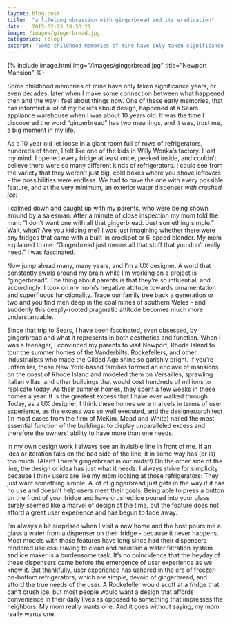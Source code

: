 ```yaml
---
layout: blog-post
title:  "a lifelong obsession with gingerbread and its eradication"
date:   2015-02-23 18:50:21
image: /images/gingerbread.jpg
categories: [blog] 
excerpt: "Some childhood memories of mine have only taken significance years, or even decades, later when I make some connection between what happened then and the way I feel about things now. One of these early memories, that has informed a lot of my beliefs about design, happened at a Sears appliance warehouse when I was about 10 years old. It was the time I discovered the word “gingerbread” has two meanings, and it was, trust me, a big moment in my life..."
---
```


{% include image.html img="/images/gingerbread.jpg" title="Newport Mansion" %}

Some childhood memories of mine have only taken significance years, or even decades, later when I make some connection between what happened then and the way I feel about things now. One of these early memories, that has informed a lot of my beliefs about design, happened at a Sears appliance warehouse when I was about 10 years old. It was the time I discovered the word “gingerbread” has two meanings, and it was, trust me, a big moment in my life.

As a 10 year old let loose in a giant room full of rows of refrigerators, hundreds of them, I felt like one of the kids in Willy Wonka’s factory. I lost my mind. I opened every fridge at least once, peeked inside, and couldn’t believe there were so many different kinds of refrigerators. I could see from the variety that they weren’t just big, cold boxes where you shove leftovers - the possibilities were endless. We had to have the one with every possible feature, and at the very minimum, an exterior water dispenser *with crushed ice!*

I calmed down and caught up with my parents, who were being shown around by a salesman. After a minute of close inspection my mom told the man: “I don’t want one with all that gingerbread. Just something simple.” Wait, what? Are you kidding me? I was just imagining whether there were any fridges that came with a built-in crockpot or  6-speed blender. My mom explained to me: “Gingerbread just means all that stuff that you don’t really need.” I was fascinated.

Now jump ahead many, many years, and I’m a UX designer. A word that constantly swirls around my brain while I’m working on a project is “gingerbread”. The thing about parents is that they’re so influential, and accordingly, I took on my mom’s negative attitude towards ornamentation and superfluous functionality. Trace our family tree back a generation or two and you find men deep in the coal mines of southern Wales - and suddenly this deeply-rooted pragmatic attitude becomes much more understandable.

Since that trip to Sears, I have been fascinated, even obsessed, by gingerbread and what it represents in both aesthetics and function. When I was a teenager, I convinced my parents to visit Newport, Rhode Island to tour the summer homes of the Vanderbilts, Rockefellers, and other industrialists who made the Gilded Age shine so garishly bright. If you’re unfamiliar, these New York-based families formed an enclave of mansions on the coast of Rhode Island and modeled them on Versailles, sprawling Italian villas, and other buildings that would cost hundreds of millions to replicate today. As their summer homes, they spent a few weeks in these homes a year. It is the greatest excess that I have ever walked through. Today, as a UX designer, I think these homes were marvels in terms of user experience, as the excess was so well executed, and the designer/architect (in most cases from the firm of McKim, Mead and White) nailed the most essential function of the buildings: to display unparalleled excess and therefore the owners’ ability to have more than one needs.

In my own design work I always see an invisible line in front of me. If an idea or iteration falls on the bad side of the line, it in some way has (or is) too much. (Alert! There’s gingerbread in our midst!) On the other side of the line, the design or idea has just what it needs. I always strive for simplicity because I think users are like my mom looking at those refrigerators: They just want something simple. A lot of gingerbread just gets in the way if it has no use and doesn’t help users meet their goals. Being able to press a button on the front of your fridge and have crushed ice poured into your glass surely seemed like a marvel of design at the time, but the feature does not afford a great user experience and has begun to fade away. 

I’m always a bit surprised when I visit a new home and the host pours me a glass a water from a dispenser on their fridge - because it never happens. Most models with those features have long since had their dispensers rendered useless: Having to clean and maintain a water filtration system and ice maker is a burdensome task. It’s no coincidence that the heyday of these dispensers came before the emergence of user experience as we know it. But thankfully, user experience has ushered in the era of freezer-on-bottom refrigerators, which are simple, devoid of gingerbread, and afford the true needs of the user. A Rockefeller would scoff at a fridge that can’t crush ice, but most people would want a design that affords convenience in their daily lives as opposed to something that impresses the neighbors. My mom really wants one. And it goes without saying, my mom really wants one.
